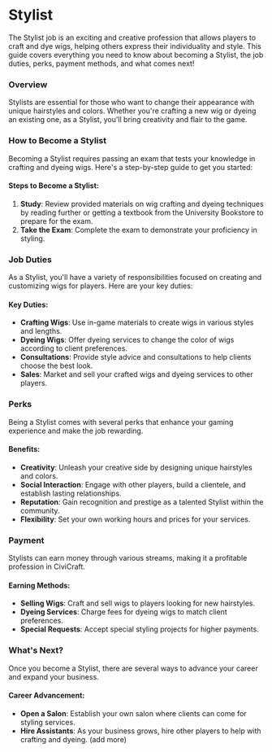# Stylist

The Stylist job is an exciting and creative profession that allows players to craft and dye wigs, helping others express their individuality and style. This guide covers everything you need to know about becoming a Stylist, the job duties, perks, payment methods, and what comes next!

### Overview
Stylists are essential for those who want to change their appearance with unique hairstyles and colors. Whether you're crafting a new wig or dyeing an existing one, as a Stylist, you'll bring creativity and flair to the game.

### How to Become a Stylist
Becoming a Stylist requires passing an exam that tests your knowledge in crafting and dyeing wigs. Here's a step-by-step guide to get you started:

#### Steps to Become a Stylist:
1. **Study**: Review provided materials on wig crafting and dyeing techniques by reading further or getting a textbook from the University Bookstore to prepare for the exam. 
2. **Take the Exam**: Complete the exam to demonstrate your proficiency in styling.

### Job Duties
As a Stylist, you'll have a variety of responsibilities focused on creating and customizing wigs for players. Here are your key duties:

#### Key Duties:
- **Crafting Wigs**: Use in-game materials to create wigs in various styles and lengths.
- **Dyeing Wigs**: Offer dyeing services to change the color of wigs according to client preferences.
- **Consultations**: Provide style advice and consultations to help clients choose the best look.
- **Sales**: Market and sell your crafted wigs and dyeing services to other players.

### Perks
Being a Stylist comes with several perks that enhance your gaming experience and make the job rewarding.

#### Benefits:
- **Creativity**: Unleash your creative side by designing unique hairstyles and colors.
- **Social Interaction**: Engage with other players, build a clientele, and establish lasting relationships.
- **Reputation**: Gain recognition and prestige as a talented Stylist within the community.
- **Flexibility**: Set your own working hours and prices for your services.

### Payment
Stylists can earn money through various streams, making it a profitable profession in CiviCraft.

#### Earning Methods:
- **Selling Wigs**: Craft and sell wigs to players looking for new hairstyles.
- **Dyeing Services**: Charge fees for dyeing wigs to match client preferences.
- **Special Requests**: Accept special styling projects for higher payments.

### What's Next?
Once you become a Stylist, there are several ways to advance your career and expand your business.

#### Career Advancement:
- **Open a Salon**: Establish your own salon where clients can come for styling services.
- **Hire Assistants**: As your business grows, hire other players to help with crafting and dyeing.
(add more)
